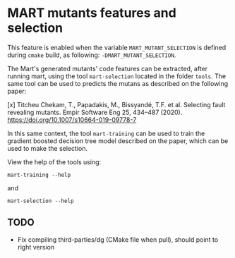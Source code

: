 # MART mutants features and selection

This feature is enabled when the variable `MART_MUTANT_SELECTION` is defined during `cmake` build, as following: `-DMART_MUTANT_SELECTION`.

The Mart's generated mutants' code features can be extracted, after running mart, using the tool `mart-selection` located in the folder `tools`. The same tool can be used to predicts the mutans as described on the following paper:

[x] Titcheu Chekam, T., Papadakis, M., Bissyandé, T.F. et al. Selecting fault revealing mutants. Empir Software Eng 25, 434–487 (2020). https://doi.org/10.1007/s10664-019-09778-7 

In this same context, the tool `mart-training` can be used to train the gradient boosted decision tree model described on the paper, which can be used to make the selection.

View the help of the tools using:
```
mart-training --help
``` 
and 
```
mart-selection --help
```

## TODO
- Fix compiling third-parties/dg (CMake file when pull), should point to right version